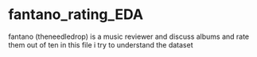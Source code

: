 # fantano_rating_EDA
fantano (theneedledrop) is a music reviewer and discuss albums and rate them out of ten in this file i try to understand the dataset
